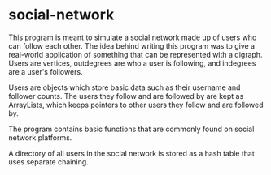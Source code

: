 # social-network

This program is meant to simulate a social network made up of users who
can follow each other. The idea behind writing this program was to give a
real-world application of something that can be represented with a digraph.
Users are vertices, outdegrees are who a user is following, and indegrees
are a user's followers.

Users are objects which store basic data such as their username and follower
counts. The users they follow and are followed by are kept as ArrayLists, which
keeps pointers to other users they follow and are followed by.

The program contains basic functions that are commonly found on social
network platforms.

A directory of all users in the social network is stored as a hash table that
uses separate chaining.
